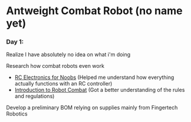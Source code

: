 # Antweight Combat Robot (no name yet)

### Day 1:
Realize I have absolutely no idea on what i'm doing

Research how combat robots even work 
 - [RC Electronics for Noobs](https://www.youtube.com/watch?v=j61Q3e8AFR4) (Helped me understand how everything actually functions with an RC controller)
 - [Introduction to Robot Combat](https://www.youtube.com/watch?v=-fyxuHzDUaY) (Got a better understanding of the rules and regulations)

Develop a preliminary BOM relying on supplies mainly from Fingertech Robotics
